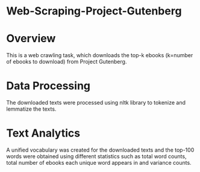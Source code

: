 # Web-Scraping-Project-Gutenberg

# Overview

This is a web crawling task, which downloads the top-k ebooks (k=number of ebooks to download) from Project Gutenberg.

# Data Processing
The downloaded texts were processed using nltk library to tokenize and lemmatize the texts.

# Text Analytics
A unified vocabulary was created for the downloaded texts and the top-100 words were obtained using different statistics such as total word counts, total number of ebooks each unique word appears in and variance counts. 
